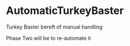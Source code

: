 AutomaticTurkeyBaster
=====================

Turkey Baster bereft of manual handling

Phase Two will be to re-automate it
